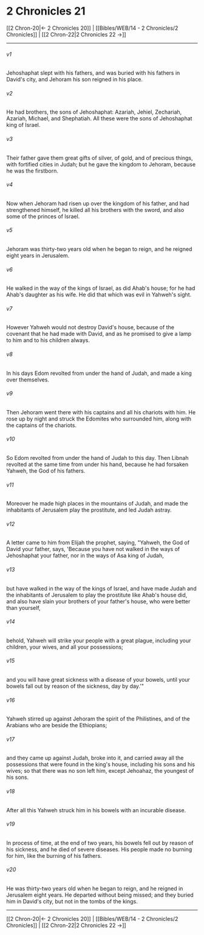 # 2 Chronicles 21

[[2 Chron-20|← 2 Chronicles 20]] | [[Bibles/WEB/14 - 2 Chronicles/2 Chronicles]] | [[2 Chron-22|2 Chronicles 22 →]]
***



###### v1 
Jehoshaphat slept with his fathers, and was buried with his fathers in David's city, and Jehoram his son reigned in his place. 

###### v2 
He had brothers, the sons of Jehoshaphat: Azariah, Jehiel, Zechariah, Azariah, Michael, and Shephatiah. All these were the sons of Jehoshaphat king of Israel. 

###### v3 
Their father gave them great gifts of silver, of gold, and of precious things, with fortified cities in Judah; but he gave the kingdom to Jehoram, because he was the firstborn. 

###### v4 
Now when Jehoram had risen up over the kingdom of his father, and had strengthened himself, he killed all his brothers with the sword, and also some of the princes of Israel. 

###### v5 
Jehoram was thirty-two years old when he began to reign, and he reigned eight years in Jerusalem. 

###### v6 
He walked in the way of the kings of Israel, as did Ahab's house; for he had Ahab's daughter as his wife. He did that which was evil in Yahweh's sight. 

###### v7 
However Yahweh would not destroy David's house, because of the covenant that he had made with David, and as he promised to give a lamp to him and to his children always. 

###### v8 
In his days Edom revolted from under the hand of Judah, and made a king over themselves. 

###### v9 
Then Jehoram went there with his captains and all his chariots with him. He rose up by night and struck the Edomites who surrounded him, along with the captains of the chariots. 

###### v10 
So Edom revolted from under the hand of Judah to this day. Then Libnah revolted at the same time from under his hand, because he had forsaken Yahweh, the God of his fathers. 

###### v11 
Moreover he made high places in the mountains of Judah, and made the inhabitants of Jerusalem play the prostitute, and led Judah astray. 

###### v12 
A letter came to him from Elijah the prophet, saying, "Yahweh, the God of David your father, says, 'Because you have not walked in the ways of Jehoshaphat your father, nor in the ways of Asa king of Judah, 

###### v13 
but have walked in the way of the kings of Israel, and have made Judah and the inhabitants of Jerusalem to play the prostitute like Ahab's house did, and also have slain your brothers of your father's house, who were better than yourself, 

###### v14 
behold, Yahweh will strike your people with a great plague, including your children, your wives, and all your possessions; 

###### v15 
and you will have great sickness with a disease of your bowels, until your bowels fall out by reason of the sickness, day by day.'" 

###### v16 
Yahweh stirred up against Jehoram the spirit of the Philistines, and of the Arabians who are beside the Ethiopians; 

###### v17 
and they came up against Judah, broke into it, and carried away all the possessions that were found in the king's house, including his sons and his wives; so that there was no son left him, except Jehoahaz, the youngest of his sons. 

###### v18 
After all this Yahweh struck him in his bowels with an incurable disease. 

###### v19 
In process of time, at the end of two years, his bowels fell out by reason of his sickness, and he died of severe diseases. His people made no burning for him, like the burning of his fathers. 

###### v20 
He was thirty-two years old when he began to reign, and he reigned in Jerusalem eight years. He departed without being missed; and they buried him in David's city, but not in the tombs of the kings.

***
[[2 Chron-20|← 2 Chronicles 20]] | [[Bibles/WEB/14 - 2 Chronicles/2 Chronicles]] | [[2 Chron-22|2 Chronicles 22 →]]
